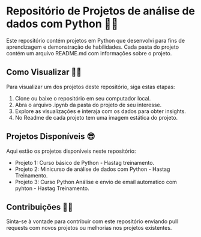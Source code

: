 
# Repositório de Projetos de análise de dados com Python 🔎🎲

Este repositório contém projetos em Python que desenvolvi para fins de aprendizagem e demonstração de habilidades. Cada pasta do projeto contém um arquivo README.md com informações sobre o projeto.

## Como Visualizar 👩‍💻

Para visualizar um dos projetos deste repositório, siga estas etapas:

1. Clone ou baixe o repositório em seu computador local.
2. Abra o arquivo .ipynb da pasta do projeto de seu interesse.
3. Explore as visualizações e interaja com os dados para obter insights.
4. No Readme de cada projeto tem uma imagem estática do projeto.

## Projetos Disponíveis 😎

Aqui estão os projetos disponíveis neste repositório:

- Projeto 1: Curso básico de Python - Hastag treinamento.
- Projeto 2: Minicurso de análise de dados com Python - Hastag Treinamento.
- Projeto 3: Curso Python Análise e envio de email automatico com pyhton - Hastag Treinamento.
  
  
## Contribuições 🤜🤛

Sinta-se à vontade para contribuir com este repositório enviando pull requests com novos projetos ou melhorias nos projetos existentes.

